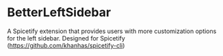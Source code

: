 # BetterLeftSidebar
A Spicetify extension that provides users with more customization options for the left sidebar. Designed for Spicetify (https://github.com/khanhas/spicetify-cli) 
